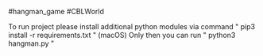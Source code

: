 #hangman_game #CBLWorld 

To run project please install additional python modules via command " pip3 install -r requirements.txt " (macOS)
Only then you can run " python3 hangman.py "
